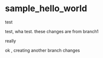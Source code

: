 # sample_hello_world
test

test, wha test.  these changes are from branch1

really


ok , creating another branch changes
